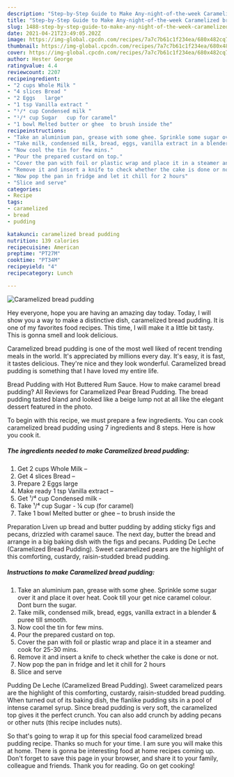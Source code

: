 ```yaml
---
description: "Step-by-Step Guide to Make Any-night-of-the-week Caramelized bread pudding"
title: "Step-by-Step Guide to Make Any-night-of-the-week Caramelized bread pudding"
slug: 1488-step-by-step-guide-to-make-any-night-of-the-week-caramelized-bread-pudding
date: 2021-04-21T23:49:05.202Z
image: https://img-global.cpcdn.com/recipes/7a7c7b61c1f234ea/680x482cq70/caramelized-bread-pudding-recipe-main-photo.jpg
thumbnail: https://img-global.cpcdn.com/recipes/7a7c7b61c1f234ea/680x482cq70/caramelized-bread-pudding-recipe-main-photo.jpg
cover: https://img-global.cpcdn.com/recipes/7a7c7b61c1f234ea/680x482cq70/caramelized-bread-pudding-recipe-main-photo.jpg
author: Hester George
ratingvalue: 4.4
reviewcount: 2207
recipeingredient:
- "2 cups Whole Milk "
- "4 slices Bread "
- "2 Eggs   large"
- "1 tsp Vanilla extract "
- "¹/⁴ cup Condensed milk "
- "¹/⁴ cup Sugar   cup for caramel"
- "1 bowl Melted butter or ghee  to brush inside the"
recipeinstructions:
- "Take an aluminium pan, grease with some ghee. Sprinkle some sugar over it and place it over heat. Cook till your get nice caramel colour. Dont burn the sugar."
- "Take milk, condensed milk, bread, eggs, vanilla extract in a blender &amp; puree till smooth."
- "Now cool the tin for few mins."
- "Pour the prepared custard on top."
- "Cover the pan with foil or plastic wrap and place it in a steamer and cook for 25-30 mins."
- "Remove it and insert a knife to check whether the cake is done or not."
- "Now pop the pan in fridge and let it chill for 2 hours"
- "Slice and serve"
categories:
- Recipe
tags:
- caramelized
- bread
- pudding

katakunci: caramelized bread pudding 
nutrition: 139 calories
recipecuisine: American
preptime: "PT27M"
cooktime: "PT34M"
recipeyield: "4"
recipecategory: Lunch

---
```



![Caramelized bread pudding](https://img-global.cpcdn.com/recipes/7a7c7b61c1f234ea/680x482cq70/caramelized-bread-pudding-recipe-main-photo.jpg)

Hey everyone, hope you are having an amazing day today. Today, I will show you a way to make a distinctive dish, caramelized bread pudding. It is one of my favorites food recipes. This time, I will make it a little bit tasty. This is gonna smell and look delicious.

Caramelized bread pudding is one of the most well liked of recent trending meals in the world. It's appreciated by millions every day. It's easy, it is fast, it tastes delicious. They're nice and they look wonderful. Caramelized bread pudding is something that I have loved my entire life.

Bread Pudding with Hot Buttered Rum Sauce. How to make caramel bread pudding? All Reviews for Caramelized Pear Bread Pudding. The bread pudding tasted bland and looked like a beige lump not at all like the elegant dessert featured in the photo.


To begin with this recipe, we must prepare a few ingredients. You can cook caramelized bread pudding using 7 ingredients and 8 steps. Here is how you cook it.

<!--inarticleads1-->

##### The ingredients needed to make Caramelized bread pudding:

1. Get 2 cups Whole Milk –
1. Get 4 slices Bread –
1. Prepare 2 Eggs   large
1. Make ready 1 tsp Vanilla extract –
1. Get ¹/⁴ cup Condensed milk -
1. Take ¹/⁴ cup Sugar - ¼ cup (for caramel)
1. Take 1 bowl Melted butter or ghee – to brush inside the


Preparation  Liven up bread and butter pudding by adding sticky figs and pecans, drizzled with caramel sauce. The next day, butter the bread and arrange in a big baking dish with the figs and pecans. Pudding De Leche (Caramelized Bread Pudding). Sweet caramelized pears are the highlight of this comforting, custardy, raisin-studded bread pudding. 

<!--inarticleads2-->

##### Instructions to make Caramelized bread pudding:

1. Take an aluminium pan, grease with some ghee. Sprinkle some sugar over it and place it over heat. Cook till your get nice caramel colour. Dont burn the sugar.
1. Take milk, condensed milk, bread, eggs, vanilla extract in a blender &amp; puree till smooth.
1. Now cool the tin for few mins.
1. Pour the prepared custard on top.
1. Cover the pan with foil or plastic wrap and place it in a steamer and cook for 25-30 mins.
1. Remove it and insert a knife to check whether the cake is done or not.
1. Now pop the pan in fridge and let it chill for 2 hours
1. Slice and serve


Pudding De Leche (Caramelized Bread Pudding). Sweet caramelized pears are the highlight of this comforting, custardy, raisin-studded bread pudding. When turned out of its baking dish, the flanlike pudding sits in a pool of intense caramel syrup. Since bread pudding is very soft, the caramelized top gives it the perfect crunch. You can also add crunch by adding pecans or other nuts (this recipe includes nuts). 

So that's going to wrap it up for this special food caramelized bread pudding recipe. Thanks so much for your time. I am sure you will make this at home. There is gonna be interesting food at home recipes coming up. Don't forget to save this page in your browser, and share it to your family, colleague and friends. Thank you for reading. Go on get cooking!
